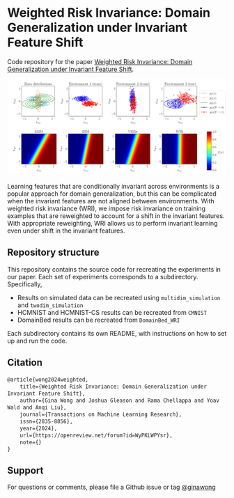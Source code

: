 # Weighted Risk Invariance: Domain Generalization under Invariant Feature Shift

Code repository for the paper [Weighted Risk Invariance: Domain Generalization under Invariant Feature Shift](https://arxiv.org/pdf/2407.18428).

<p align="center">
  <img src="https://github.com/ginawong/weighted_risk_invariance/blob/main/images/WRI_2d_figure.png?raw=true" width="800"/>
</p>

Learning features that are conditionally invariant across environments is a popular approach for domain generalization, but this can be complicated when the invariant features are not aligned between environments. With weighted risk invariance (WRI), we impose risk invariance on training examples that are reweighted to account for a shift in the invariant features. With appropriate reweighting, WRI allows us to perform invariant learning even under shift in the invariant features.

## Repository structure
This repository contains the source code for recreating the experiments in our paper. Each set of experiments corresponds to a subdirectory. Specifically,
* Results on simulated data can be recreated using `multidim_simulation` and `twodim_simulation`
* HCMNIST and HCMNIST-CS results can be recreated from `CMNIST`
* DomainBed results can be recreated from `DomainBed_WRI`

Each subdirectory contains its own README, with instructions on how to set up and run the code.

## Citation

```
@article{wong2024weighted,
    title={Weighted Risk Invariance: Domain Generalization under Invariant Feature Shift},
    author={Gina Wong and Joshua Gleason and Rama Chellappa and Yoav Wald and Anqi Liu},
    journal={Transactions on Machine Learning Research},
    issn={2835-8856},
    year={2024},
    url={https://openreview.net/forum?id=WyPKLWPYsr},
    note={}
}
```

## Support
For questions or comments, please file a Github issue or tag [@ginawong](https://github.com/ginawong)

